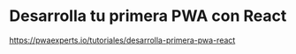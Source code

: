# Desarrolla tu primera PWA con React


https://pwaexperts.io/tutoriales/desarrolla-primera-pwa-react